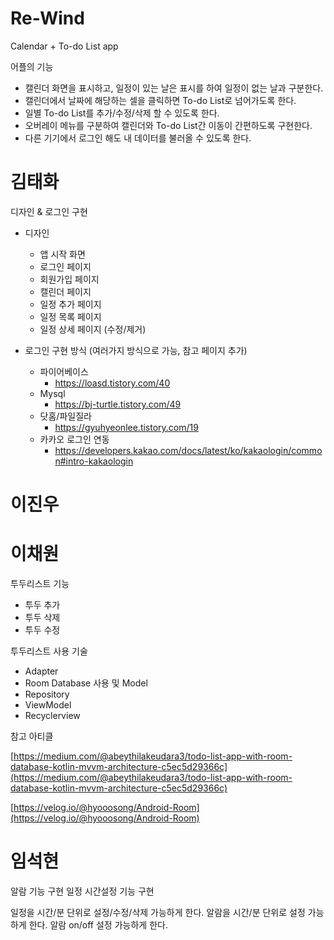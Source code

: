 # Re-Wind
Calendar + To-do List app

어플의 기능
- 캘린더 화면을 표시하고, 일정이 있는 날은 표시를 하여 일정이 없는 날과 구분한다.
- 캘린더에서 날짜에 해당하는 셀을 클릭하면 To-do List로 넘어가도록 한다.
- 일별 To-do List를 추가/수정/삭제 할 수 있도록 한다.
- 오버레이 메뉴를 구분하여 캘린더와 To-do List간 이동이 간편하도록 구현한다.
- 다른 기기에서 로그인 해도 내 데이터를 불러올 수 있도록 한다.

# 김태화
디자인 & 로그인 구현
- 디자인
  * 앱 시작 화면
  * 로그인 페이지
  * 회원가입 페이지
  * 캘린더 페이지
  * 일정 추가 페이지
  * 일정 목록 페이지
  * 일정 상세 페이지 (수정/제거)

- 로그인 구현 방식 (여러가지 방식으로 가능, 참고 페이지 추가)
  - 파이어베이스
    * https://loasd.tistory.com/40
  - Mysql
    * https://bj-turtle.tistory.com/49
  - 닷홈/파일질라
    * https://gyuhyeonlee.tistory.com/19
  - 카카오 로그인 연동
    * https://developers.kakao.com/docs/latest/ko/kakaologin/common#intro-kakaologin

# 이진우

# 이채원
투두리스트 기능

- 투두 추가
- 투두 삭제
- 투두 수정

투두리스트 사용 기술

- Adapter
- Room Database 사용 및 Model
- Repository
- ViewModel
- Recyclerview

참고 아티클

[https://medium.com/@abeythilakeudara3/todo-list-app-with-room-database-kotlin-mvvm-architecture-c5ec5d29366c](https://medium.com/@abeythilakeudara3/todo-list-app-with-room-database-kotlin-mvvm-architecture-c5ec5d29366c)

[https://velog.io/@hyooosong/Android-Room](https://velog.io/@hyooosong/Android-Room)

# 임석현
알람 기능 구현
일정 시간설정 기능 구현

일정을 시간/분 단위로 설정/수정/삭제 가능하게 한다.
알람을 시간/분 단위로 설정 가능하게 한다.
알람 on/off 설정 가능하게 한다.


